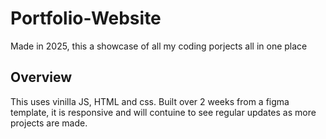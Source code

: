 # Portfolio-Website
Made in 2025, this a showcase of all my coding porjects all in one place

## Overview
This uses vinilla JS, HTML and css. Built over 2 weeks from a figma template, it is responsive and will contuine to see regular updates as more projects are made.
